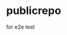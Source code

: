 # publicrepo
for e2e test









































































































































































































































































































































































































































































































































































































































































































































































































































































































































































































































































































































































































































































































































































































































































































































































































































































































































































































































































































































































































































































































































































































































































































































































































































































































